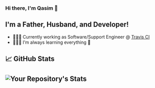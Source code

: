 ### Hi there, I'm Qasim 👋

## I'm a Father, Husband, and Developer!
- 👨🏼‍💻 Currently working as Software/Support Engineer @ [Travis CI](https://app.travis-ci.com)
- 🧑🏽‍🏫 I’m always learning everything 🤣

## &#x1f4c8; GitHub Stats

![Your Repository's Stats](https://github-readme-stats.vercel.app/api?username=qasimabdullah404&show_icons=true)
---
